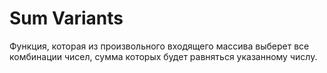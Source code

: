 
# Sum Variants 

Функция, которая из произвольного входящего массива выберет все комбинации чисел, сумма которых будет равняться указанному числу.